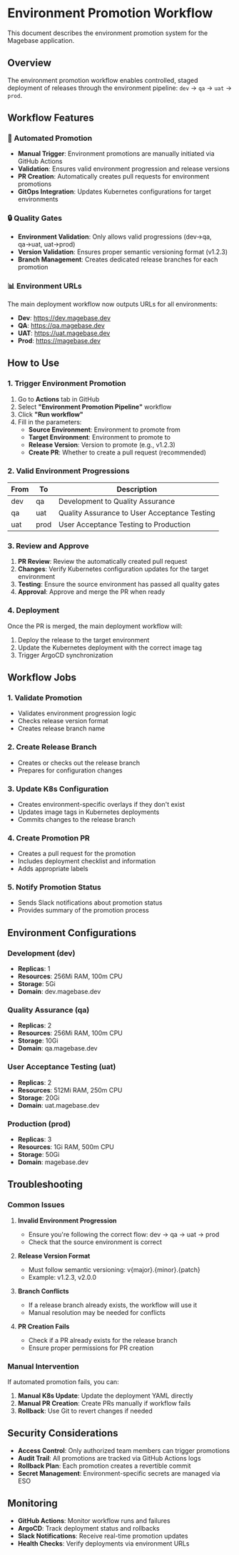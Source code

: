# Environment Promotion Workflow

This document describes the environment promotion system for the Magebase application.

## Overview

The environment promotion workflow enables controlled, staged deployment of releases through the environment pipeline: `dev` → `qa` → `uat` → `prod`.

## Workflow Features

### 🚀 Automated Promotion
- **Manual Trigger**: Environment promotions are manually initiated via GitHub Actions
- **Validation**: Ensures valid environment progression and release versions
- **PR Creation**: Automatically creates pull requests for environment promotions
- **GitOps Integration**: Updates Kubernetes configurations for target environments

### 🔒 Quality Gates
- **Environment Validation**: Only allows valid progressions (dev→qa, qa→uat, uat→prod)
- **Version Validation**: Ensures proper semantic versioning format (v1.2.3)
- **Branch Management**: Creates dedicated release branches for each promotion

### 📊 Environment URLs
The main deployment workflow now outputs URLs for all environments:
- **Dev**: https://dev.magebase.dev
- **QA**: https://qa.magebase.dev
- **UAT**: https://uat.magebase.dev
- **Prod**: https://magebase.dev

## How to Use

### 1. Trigger Environment Promotion

1. Go to **Actions** tab in GitHub
2. Select **"Environment Promotion Pipeline"** workflow
3. Click **"Run workflow"**
4. Fill in the parameters:
   - **Source Environment**: Environment to promote from
   - **Target Environment**: Environment to promote to
   - **Release Version**: Version to promote (e.g., v1.2.3)
   - **Create PR**: Whether to create a pull request (recommended)

### 2. Valid Environment Progressions

| From | To | Description |
|------|----|-------------|
| dev | qa | Development to Quality Assurance |
| qa | uat | Quality Assurance to User Acceptance Testing |
| uat | prod | User Acceptance Testing to Production |

### 3. Review and Approve

1. **PR Review**: Review the automatically created pull request
2. **Changes**: Verify Kubernetes configuration updates for the target environment
3. **Testing**: Ensure the source environment has passed all quality gates
4. **Approval**: Approve and merge the PR when ready

### 4. Deployment

Once the PR is merged, the main deployment workflow will:
1. Deploy the release to the target environment
2. Update the Kubernetes deployment with the correct image tag
3. Trigger ArgoCD synchronization

## Workflow Jobs

### 1. Validate Promotion
- Validates environment progression logic
- Checks release version format
- Creates release branch name

### 2. Create Release Branch
- Creates or checks out the release branch
- Prepares for configuration changes

### 3. Update K8s Configuration
- Creates environment-specific overlays if they don't exist
- Updates image tags in Kubernetes deployments
- Commits changes to the release branch

### 4. Create Promotion PR
- Creates a pull request for the promotion
- Includes deployment checklist and information
- Adds appropriate labels

### 5. Notify Promotion Status
- Sends Slack notifications about promotion status
- Provides summary of the promotion process

## Environment Configurations

### Development (dev)
- **Replicas**: 1
- **Resources**: 256Mi RAM, 100m CPU
- **Storage**: 5Gi
- **Domain**: dev.magebase.dev

### Quality Assurance (qa)
- **Replicas**: 2
- **Resources**: 256Mi RAM, 100m CPU
- **Storage**: 10Gi
- **Domain**: qa.magebase.dev

### User Acceptance Testing (uat)
- **Replicas**: 2
- **Resources**: 512Mi RAM, 250m CPU
- **Storage**: 20Gi
- **Domain**: uat.magebase.dev

### Production (prod)
- **Replicas**: 3
- **Resources**: 1Gi RAM, 500m CPU
- **Storage**: 50Gi
- **Domain**: magebase.dev

## Troubleshooting

### Common Issues

1. **Invalid Environment Progression**
   - Ensure you're following the correct flow: dev → qa → uat → prod
   - Check that the source environment is correct

2. **Release Version Format**
   - Must follow semantic versioning: v{major}.{minor}.{patch}
   - Example: v1.2.3, v2.0.0

3. **Branch Conflicts**
   - If a release branch already exists, the workflow will use it
   - Manual resolution may be needed for conflicts

4. **PR Creation Fails**
   - Check if a PR already exists for the release branch
   - Ensure proper permissions for PR creation

### Manual Intervention

If automated promotion fails, you can:

1. **Manual K8s Update**: Update the deployment YAML directly
2. **Manual PR Creation**: Create PRs manually if workflow fails
3. **Rollback**: Use Git to revert changes if needed

## Security Considerations

- **Access Control**: Only authorized team members can trigger promotions
- **Audit Trail**: All promotions are tracked via GitHub Actions logs
- **Rollback Plan**: Each promotion creates a revertible commit
- **Secret Management**: Environment-specific secrets are managed via ESO

## Monitoring

- **GitHub Actions**: Monitor workflow runs and failures
- **ArgoCD**: Track deployment status and rollbacks
- **Slack Notifications**: Receive real-time promotion updates
- **Health Checks**: Verify deployments via environment URLs
